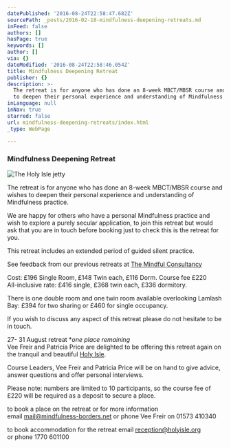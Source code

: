 ```yaml
---
datePublished: '2016-08-24T22:58:47.682Z'
sourcePath: _posts/2016-02-18-mindfulness-deepening-retreats.md
inFeed: false
authors: []
hasPage: true
keywords: []
author: []
via: {}
dateModified: '2016-08-24T22:58:46.054Z'
title: Mindfulness Deepening Retreat
publisher: {}
description: >-
  The retreat is for anyone who has done an 8-week MBCT/MBSR course and wishes
  to deepen their personal experience and understanding of Mindfulness practice.
inLanguage: null
inNav: true
starred: false
url: mindfulness-deepening-retreats/index.html
_type: WebPage

---
```

### **Mindfulness Deepening Retreat**
![The Holy Isle jetty](https://the-grid-user-content.s3-us-west-2.amazonaws.com/b195b80b-4b72-4148-a2e9-ef9a3ac2f7fc.jpg)

The retreat is for anyone who has done an 8-week MBCT/MBSR course and wishes to deepen their personal experience and understanding of Mindfulness practice.

We are happy for others who have a personal Mindfulness practice and wish to explore a purely secular application, to join this retreat but would ask that you are in touch before booking just to check this is the retreat for you.

This retreat includes an extended period of guided silent practice.

See feedback from our previous retreats at [The Mindful Consultancy][0]

Cost: £196 Single Room, £148 Twin each, £116 Dorm. Course fee £220  
All-inclusive rate: £416 single, £368 twin each, £336 dormitory.

There is one double room and one twin room available overlooking Lamlash Bay: £394 for two sharing or £460 for single occupancy.

If you wish to discuss any aspect of this retreat please do not hesitate to be in touch.

27- 31 August retreat \*_one place remaining_  
Vee Freir and Patricia Price are delighted to be offering this retreat again on the tranquil and beautiful [Holy Isle][1].

Course Leaders, Vee Freir and Patricia Price will be on hand to give advice, answer questions and offer personal interviews.

Please note: numbers are limited to 10 participants, so the course fee of £220 will be required as a deposit to secure a place.

to book a place on the retreat or for more information   
email mail@mindfulness-borders.net or phone Vee Freir on 01573 410340

to book accommodation for the retreat email [reception@holyisle.org][2]  
or phone 1770 601100

[0]: http://www.themindfulconsultancy.co.uk/
[1]: https://en.wikipedia.org/wiki/Holy_Isle,_Firth_of_Clyde
[2]: reception@holyisle.org
